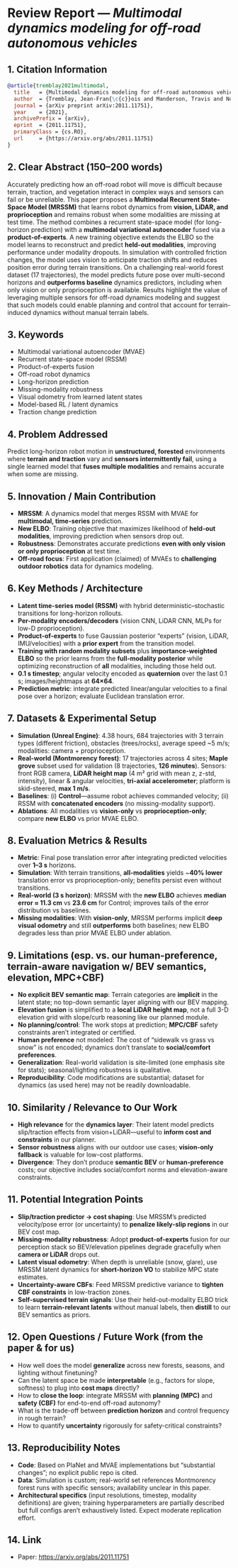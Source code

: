 # Review Report — *Multimodal dynamics modeling for off-road autonomous vehicles*

## 1. Citation Information

```bibtex
@article{tremblay2021multimodal,
  title   = {Multimodal dynamics modeling for off-road autonomous vehicles},
  author  = {Tremblay, Jean-Fran{\c{c}}ois and Manderson, Travis and Noca, Aur{'e}lio and Dudek, Gregory and Meger, David},
  journal = {arXiv preprint arXiv:2011.11751},
  year    = {2021},
  archivePrefix = {arXiv},
  eprint  = {2011.11751},
  primaryClass = {cs.RO},
  url     = {https://arxiv.org/abs/2011.11751}
}
```

## 2. Clear Abstract (150–200 words)

Accurately predicting how an off-road robot will move is difficult because terrain, traction, and vegetation interact in complex ways and sensors can fail or be unreliable. This paper proposes a **Multimodal Recurrent State-Space Model (MRSSM)** that learns robot dynamics from **vision, LiDAR, and proprioception** and remains robust when some modalities are missing at test time. The method combines a recurrent state-space model (for long-horizon prediction) with a **multimodal variational autoencoder** fused via a **product-of-experts**. A new training objective extends the ELBO so the model learns to reconstruct and predict **held-out modalities**, improving performance under modality dropouts. In simulation with controlled friction changes, the model uses vision to anticipate traction shifts and reduces position error during terrain transitions. On a challenging real-world forest dataset (17 trajectories), the model predicts future pose over multi-second horizons and **outperforms baseline** dynamics predictors, including when only vision or only proprioception is available. Results highlight the value of leveraging multiple sensors for off-road dynamics modeling and suggest that such models could enable planning and control that account for terrain-induced dynamics without manual terrain labels.

## 3. Keywords

- Multimodal variational autoencoder (MVAE)  
- Recurrent state-space model (RSSM)  
- Product-of-experts fusion  
- Off-road robot dynamics  
- Long-horizon prediction  
- Missing-modality robustness  
- Visual odometry from learned latent states  
- Model-based RL / latent dynamics  
- Traction change prediction

## 4. Problem Addressed

Predict long-horizon robot motion in **unstructured, forested** environments where **terrain and traction** vary and **sensors intermittently fail**, using a single learned model that **fuses multiple modalities** and remains accurate when some are missing.

## 5. Innovation / Main Contribution

- **MRSSM**: A dynamics model that merges RSSM with MVAE for **multimodal, time-series** prediction.  
- **New ELBO**: Training objective that maximizes likelihood of **held-out modalities**, improving prediction when sensors drop out.  
- **Robustness**: Demonstrates accurate predictions **even with only vision or only proprioception** at test time.  
- **Off-road focus**: First application (claimed) of MVAEs to **challenging outdoor robotics** data for dynamics modeling.

## 6. Key Methods / Architecture

- **Latent time-series model (RSSM)** with hybrid deterministic–stochastic transitions for long-horizon rollouts.  
- **Per-modality encoders/decoders** (vision CNN, LiDAR CNN, MLPs for low-D proprioception).  
- **Product-of-experts** to fuse Gaussian posterior “experts” (vision, LiDAR, IMU/velocities) with a **prior expert** from the transition model.  
- **Training with random modality subsets** plus **importance-weighted ELBO** so the prior learns from the **full-modality posterior** while optimizing reconstruction of **all** modalities, including those held out.  
- **0.1 s timestep**; angular velocity encoded as **quaternion** over the last 0.1 s; images/heightmaps at **64×64**.  
- **Prediction metric**: integrate predicted linear/angular velocities to a final pose over a horizon; evaluate Euclidean translation error.

## 7. Datasets & Experimental Setup

- **Simulation (Unreal Engine)**: 4.38 hours, 684 trajectories with 3 terrain types (different friction), obstacles (trees/rocks), average speed ~5 m/s; modalities: camera + proprioception.  
- **Real-world (Montmorency forest)**: 17 trajectories across 4 sites; **Maple grove** subset used for validation (8 trajectories, **126 minutes**). Sensors: front RGB camera, **LiDAR height map** (4 m² grid with mean z, z-std, intensity), linear & angular velocities, **tri-axial accelerometer**; platform is skid-steered, **max 1 m/s**.  
- **Baselines**: (i) **Control**—assume robot achieves commanded velocity; (ii) RSSM with **concatenated encoders** (no missing-modality support).  
- **Ablations**: All modalities vs **vision-only** vs **proprioception-only**; compare **new ELBO** vs prior MVAE ELBO.

## 8. Evaluation Metrics & Results

- **Metric**: Final pose translation error after integrating predicted velocities over **1–3 s** horizons.  
- **Simulation**: With terrain transitions, **all-modalities** yields ~**40% lower** translation error vs proprioception-only; benefits persist even without transitions.  
- **Real-world (3 s horizon)**: MRSSM with the **new ELBO** achieves **median error ≈ 11.3 cm** vs **23.6 cm** for Control; improves tails of the error distribution vs baselines.  
- **Missing modalities**: With **vision-only**, MRSSM performs implicit **deep visual odometry** and still **outperforms** both baselines; new ELBO degrades less than prior MVAE ELBO under ablation.

## 9. Limitations (esp. vs. our human-preference, terrain-aware navigation w/ BEV semantics, elevation, MPC+CBF)

- **No explicit BEV semantic map**: Terrain categories are **implicit** in the latent state; no top-down semantic layer aligning with our BEV mapping.  
- **Elevation fusion** is simplified to a **local LiDAR height map**, not a full 3-D elevation grid with slope/curb reasoning like our planned module.  
- **No planning/control**: The work stops at prediction; **MPC/CBF** safety constraints aren’t integrated or certified.  
- **Human preference** not modeled: The cost of “sidewalk vs grass vs snow” is not encoded; dynamics don’t translate to **social/comfort preferences**.  
- **Generalization**: Real-world validation is site-limited (one emphasis site for stats); seasonal/lighting robustness is qualitative.  
- **Reproducibility**: Code modifications are substantial; dataset for dynamics (as used here) may not be readily downloadable.

## 10. Similarity / Relevance to Our Work

- **High relevance** for the **dynamics layer**: Their latent model predicts slip/traction effects from vision+LiDAR—useful to **inform cost and constraints** in our planner.  
- **Sensor robustness** aligns with our outdoor use cases; **vision-only fallback** is valuable for low-cost platforms.  
- **Divergence**: They don’t produce **semantic BEV** or **human-preference** costs; our objective includes social/comfort norms and elevation-aware constraints.

## 11. Potential Integration Points

- **Slip/traction predictor → cost shaping**: Use MRSSM’s predicted velocity/pose error (or uncertainty) to **penalize likely-slip regions** in our BEV cost map.  
- **Missing-modality robustness**: Adopt **product-of-experts** fusion for our perception stack so BEV/elevation pipelines degrade gracefully when **camera or LiDAR** drops out.  
- **Latent visual odometry**: When depth is unreliable (snow, glare), use MRSSM latent dynamics for **short-horizon VO** to stabilize MPC state estimates.  
- **Uncertainty-aware CBFs**: Feed MRSSM predictive variance to **tighten CBF constraints** in low-traction zones.  
- **Self-supervised terrain signals**: Use their held-out-modality ELBO trick to learn **terrain-relevant latents** without manual labels, then **distill** to our BEV semantics as priors.

## 12. Open Questions / Future Work (from the paper & for us)

- How well does the model **generalize** across new forests, seasons, and lighting without finetuning?  
- Can the latent space be made **interpretable** (e.g., factors for slope, softness) to plug into **cost maps** directly?  
- How to **close the loop**: integrate MRSSM with **planning (MPC)** and **safety (CBF)** for end-to-end off-road autonomy?  
- What is the trade-off between **prediction horizon** and control frequency in rough terrain?  
- How to quantify **uncertainty** rigorously for safety-critical constraints?

## 13. Reproducibility Notes

- **Code**: Based on PlaNet and MVAE implementations but “substantial changes”; no explicit public repo is cited.  
- **Data**: Simulation is custom; real-world set references Montmorency forest runs with specific sensors; availability unclear in this paper.  
- **Architectural specifics** (input resolutions, timestep, modality definitions) are given; training hyperparameters are partially described but full configs aren’t exhaustively listed. Expect moderate replication effort.

## 14. Link

- Paper: https://arxiv.org/abs/2011.11751
